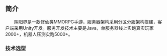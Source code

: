 ## 简介
&emsp;&emsp;阴阳界是一款修仙类MMORPG手游，服务器架构采用分区分服架构搭建，客户端采用Unity开发。服务开发技术主要是Java，单服务器线上实跑真实玩家2000+，机器人压测实跑5000+。

### 技术选型




